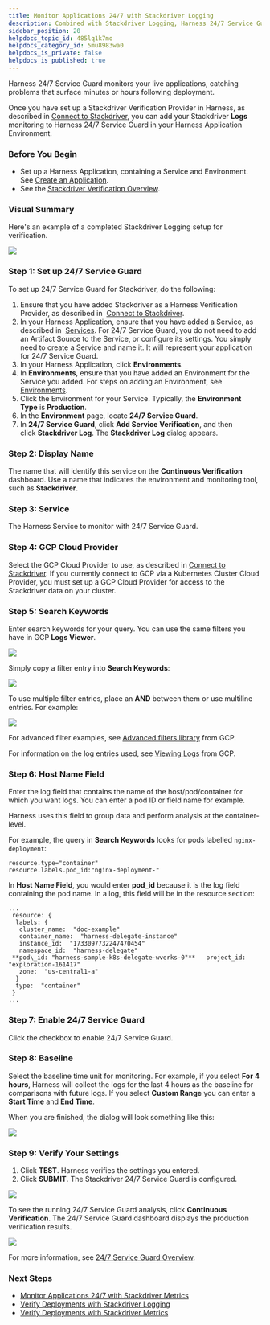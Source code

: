 ```yaml
---
title: Monitor Applications 24/7 with Stackdriver Logging
description: Combined with Stackdriver Logging, Harness 24/7 Service Guard monitors your live applications, catching problems that surface minutes or hours following deployment.
sidebar_position: 20
helpdocs_topic_id: 485lq1k7mo
helpdocs_category_id: 5mu8983wa0
helpdocs_is_private: false
helpdocs_is_published: true
---
```


Harness 24/7 Service Guard monitors your live applications, catching problems that surface minutes or hours following deployment.

Once you have set up a Stackdriver Verification Provider in Harness, as described in [Connect to Stackdriver](stackdriver-connection-setup.md), you can add your Stackdriver **Logs** monitoring to Harness 24/7 Service Guard in your Harness Application Environment.


### Before You Begin

* Set up a Harness Application, containing a Service and Environment. See [Create an Application](https://docs.harness.io/article/bucothemly-application-configuration).
* See the [Stackdriver Verification Overview](../continuous-verification-overview/concepts-cv/stackdriver-and-harness-overview.md).


### Visual Summary

Here's an example of a completed Stackdriver Logging setup for verification.

![](./static/2-24-7-service-guard-for-stackdriver-16.png)


### Step 1: Set up 24/7 Service Guard

To set up 24/7 Service Guard for Stackdriver, do the following:

1. Ensure that you have added Stackdriver as a Harness Verification Provider, as described in  [Connect to Stackdriver](stackdriver-connection-setup.md).
2. In your Harness Application, ensure that you have added a Service, as described in  [Services](https://docs.harness.io/article/eb3kfl8uls-service-configuration). For 24/7 Service Guard, you do not need to add an Artifact Source to the Service, or configure its settings. You simply need to create a Service and name it. It will represent your application for 24/7 Service Guard.
3. In your Harness Application, click **Environments**.
4. In **Environments**, ensure that you have added an Environment for the Service you added. For steps on adding an Environment, see  [Environments](https://docs.harness.io/article/n39w05njjv-environment-configuration).
5. Click the Environment for your Service. Typically, the **Environment Type** is **Production**.
6. In the **Environment** page, locate **24/7 Service Guard**.
7. In **24/7 Service Guard**, click **Add Service Verification**, and then click **Stackdriver Log**. The **Stackdriver Log** dialog appears.


### Step 2: Display Name

The name that will identify this service on the **Continuous Verification** dashboard. Use a name that indicates the environment and monitoring tool, such as **Stackdriver**.


### Step 3: Service

The Harness Service to monitor with 24/7 Service Guard.


### Step 4: GCP Cloud Provider

Select the GCP Cloud Provider to use, as described in [Connect to Stackdriver](stackdriver-connection-setup.md). If you currently connect to GCP via a Kubernetes Cluster Cloud Provider, you must set up a GCP Cloud Provider for access to the Stackdriver data on your cluster.


### Step 5: Search Keywords

Enter search keywords for your query. You can use the same filters you have in GCP **Logs Viewer**.

![](./static/2-24-7-service-guard-for-stackdriver-17.png)

Simply copy a filter entry into **Search Keywords**:

![](./static/2-24-7-service-guard-for-stackdriver-18.png)

To use multiple filter entries, place an **AND** between them or use multiline entries. For example:

![](./static/2-24-7-service-guard-for-stackdriver-19.png)

For advanced filter examples, see [Advanced filters library](https://cloud.google.com/logging/docs/view/filters-library) from GCP.

For information on the log entries used, see [Viewing Logs](https://cloud.google.com/logging/docs/view/overview) from GCP.


### Step 6: Host Name Field

Enter the log field that contains the name of the host/pod/container for which you want logs. You can enter a pod ID or field name for example.

Harness uses this field to group data and perform analysis at the container-level.

For example, the query in **Search Keywords** looks for pods labelled `nginx-deployment`:


```
resource.type="container"  
resource.labels.pod_id:"nginx-deployment-"
```
In **Host Name Field**, you would enter **pod\_id** because it is the log field containing the pod name. In a log, this field will be in the resource section:


```
...  
 resource: {  
  labels: {  
   cluster_name:  "doc-example"      
   container_name:  "harness-delegate-instance"      
   instance_id:  "1733097732247470454"      
   namespace_id:  "harness-delegate"      
 **pod\_id: "harness-sample-k8s-delegate-wverks-0"**   project_id:  "exploration-161417"      
   zone:  "us-central1-a"      
  }  
  type:  "container"     
 }  
...
```

### Step 7: Enable 24/7 Service Guard

Click the checkbox to enable 24/7 Service Guard.


### Step 8: Baseline

Select the baseline time unit for monitoring. For example, if you select **For 4 hours**, Harness will collect the logs for the last 4 hours as the baseline for comparisons with future logs. If you select **Custom Range** you can enter a **Start Time** and **End Time**.

When you are finished, the dialog will look something like this:

![](./static/2-24-7-service-guard-for-stackdriver-20.png)
### Step 9: Verify Your Settings

1. Click **TEST**. Harness verifies the settings you entered.
2. Click **SUBMIT**. The Stackdriver 24/7 Service Guard is configured.

![](./static/2-24-7-service-guard-for-stackdriver-21.png)

To see the running 24/7 Service Guard analysis, click **Continuous Verification**. The 24/7 Service Guard dashboard displays the production verification results.

![](./static/2-24-7-service-guard-for-stackdriver-22.png)

 For more information, see [24/7 Service Guard Overview](../continuous-verification-overview/concepts-cv/24-7-service-guard-overview.md).


### Next Steps

* [Monitor Applications 24/7 with Stackdriver Metrics](monitor-applications-24-7-with-stackdriver-metrics.md)
* [Verify Deployments with Stackdriver Logging](3-verify-deployments-with-stackdriver.md)
* [Verify Deployments with Stackdriver Metrics](verify-deployments-with-stackdriver-metrics.md)

